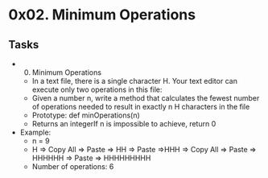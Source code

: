 # 0x02. Minimum Operations

## Tasks
- 0. Minimum Operations
  - In a text file, there is a single character H. Your text editor can execute only two operations in this file:
  - Given a number n, write a method that calculates the fewest number of operations needed to result in exactly n H characters in the file
  - Prototype: def minOperations(n)
  - Returns an integerIf n is impossible to achieve, return 0
- Example:
  - n = 9
  - H => Copy All => Paste => HH => Paste =>HHH => Copy All => Paste => HHHHHH => Paste => HHHHHHHHH
  - Number of operations: 6